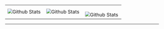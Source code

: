 <table>
  <tr>
    <td>
      <img
        align="left"
        src="https://github-readme-stats.vercel.app/api?username=marcusvinicius0&theme=dark&hide_border=false&include_all_commits=true"
        alt="Github Stats"
      />
    </td>
    <td>
      <img
        align="left"
        src="https://github-readme-stats.vercel.app/api/top-langs/?username=marcusvinicius0&theme=dark&hide_border=false&include_all_commits=true&count_private=true&layout=compact"
        alt="Github Stats"
      />
    </td>
    <td>
      <br />
      <img
        align="left"
        src="https://github-readme-streak-stats.herokuapp.com/?user=marcusvinicius0&theme=dark&hide_border=false"
        alt="Github Stats"
      />
    </td>
  </tr>
</table>

--- 
